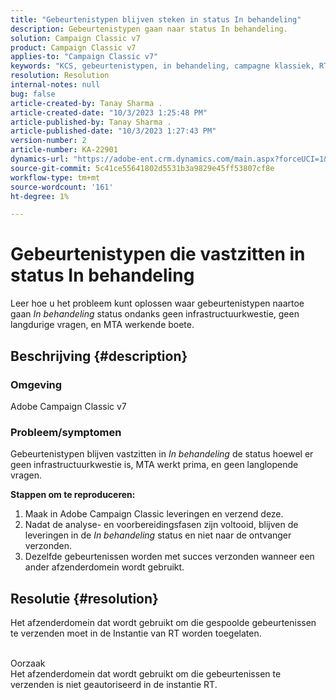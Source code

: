 ```yaml
---
title: "Gebeurtenistypen blijven steken in status In behandeling"
description: Gebeurtenistypen gaan naar status In behandeling.
solution: Campaign Classic v7
product: Campaign Classic v7
applies-to: "Campaign Classic v7"
keywords: "KCS, gebeurtenistypen, in behandeling, campagne klassiek, RT-instantie, geplakt, status"
resolution: Resolution
internal-notes: null
bug: false
article-created-by: Tanay Sharma .
article-created-date: "10/3/2023 1:25:48 PM"
article-published-by: Tanay Sharma .
article-published-date: "10/3/2023 1:27:43 PM"
version-number: 2
article-number: KA-22901
dynamics-url: "https://adobe-ent.crm.dynamics.com/main.aspx?forceUCI=1&pagetype=entityrecord&etn=knowledgearticle&id=27004d5b-f061-ee11-be6e-6045bd006793"
source-git-commit: 5c41ce55641802d5531b3a9829e45ff53807cf8e
workflow-type: tm+mt
source-wordcount: '161'
ht-degree: 1%

---
```


# Gebeurtenistypen die vastzitten in status In behandeling


Leer hoe u het probleem kunt oplossen waar gebeurtenistypen naartoe gaan *In behandeling* status ondanks geen infrastructuurkwestie, geen langdurige vragen, en MTA werkende boete.

## Beschrijving {#description}


### Omgeving

Adobe Campaign Classic v7



### Probleem/symptomen

Gebeurtenistypen blijven vastzitten in *In behandeling* de status hoewel er geen infrastructuurkwestie is, MTA werkt prima, en geen langlopende vragen.

<b>Stappen om te reproduceren:</b>

1. Maak in Adobe Campaign Classic leveringen en verzend deze.
2. Nadat de analyse- en voorbereidingsfasen zijn voltooid, blijven de leveringen in de *In behandeling* status en niet naar de ontvanger verzonden.
3. Dezelfde gebeurtenissen worden met succes verzonden wanneer een ander afzenderdomein wordt gebruikt.



## Resolutie {#resolution}


Het afzenderdomein dat wordt gebruikt om die gespoolde gebeurtenissen te verzenden moet in de Instantie van RT worden toegelaten.


<br>Oorzaak<br>
Het afzenderdomein dat wordt gebruikt om die gebeurtenissen te verzenden is niet geautoriseerd in de instantie RT.
